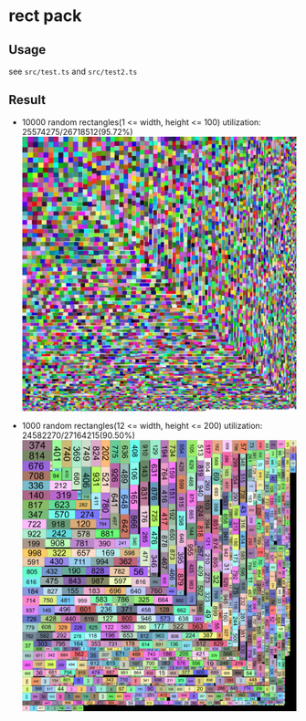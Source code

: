 rect pack
===
## Usage
  see `src/test.ts` and `src/test2.ts`

## Result
- 10000 random rectangles(1 <= width, height <= 100)
  utilization: 25574275/26718512(95.72%)
  ![](test.png)

- 1000 random rectangles(12 <= width, height <= 200)
  utilization: 24582270/27164215(90.50%)
  ![](test2.png)
